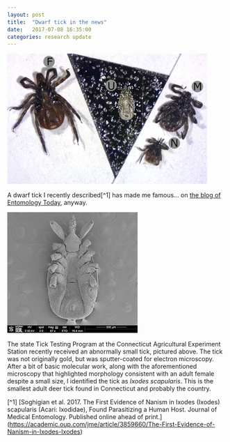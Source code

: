 ```yaml
---
layout: post
title:  "Dwarf tick in the news"
date:   2017-07-08 16:35:00
categories: research update
---
```

![alt text](https://github.com/jsoghigian/jsoghigian.github.io/blob/master/dwarf-deer-tick-comparison.jpg?raw=true)
  
A dwarf tick I recently described[^1] has made me famous... on [the blog of Entomology Today](https://entomologytoday.org/2017/06/07/first-report-of-dwarf-deer-tick-comes-as-overall-population-soars/), anyway.
  
![alt text](https://github.com/jsoghigian/jsoghigian.github.io/blob/master/resize_dwarf-deer-tick-ventral-sem.jpg?raw=true)  

The state Tick Testing Program at the Connecticut Agricultural Experiment Station recently received an abnormally small tick, pictured above.  The tick was not originally gold, but was sputter-coated for electron microscopy.  After a bit of basic molecular work, along with the aforementioned microscopy that highlighted morphology consistent with an adult female despite a small size, I identified the tick as *Ixodes scapularis*.  This is the smallest adult deer tick found in Connecticut and probably the country.


[^1] [Soghigian et al. 2017. The First Evidence of Nanism in Ixodes (Ixodes) scapularis (Acari: Ixodidae), Found Parasitizing a Human Host. Journal of Medical Entomology. Published online ahead of print.] (https://academic.oup.com/jme/article/3859660/The-First-Evidence-of-Nanism-in-Ixodes-Ixodes)
